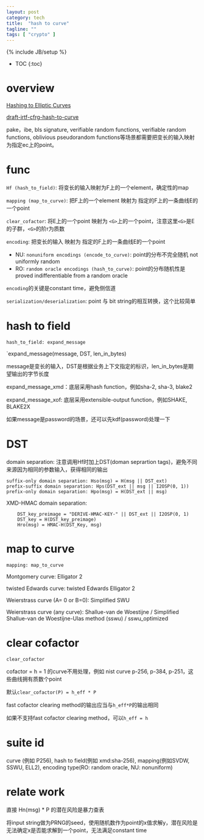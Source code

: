 ```yaml
---
layout: post
category: tech
title:  "hash to curve"
tagline: ""
tags: [ "crypto" ] 
---
```

{% include JB/setup %}

* TOC
{:toc}

# overview

[Hashing to Elliptic Curves](https://github.com/cfrg/draft-irtf-cfrg-hash-to-curve)

[draft-irtf-cfrg-hash-to-curve](https://tools.ietf.org/html/draft-irtf-cfrg-hash-to-curve)

pake，ibe, bls signature, verifiable random functions, verifiable random functions, oblivious pseudorandom functions等场景都需要把变长的输入映射为指定ec上的point。

# func

`Hf (hash_to_field)`: 将变长的输入映射为F上的一个element，确定性的map

`mapping (map_to_curve)`: 把F上的一个element 映射为 指定的F上的一条曲线E的一个point

`clear_cofactor`: 将E上的一个point 映射为 `<G>`上的一个point，注意这里`<G>`是E的子群，`<G>`的阶r为质数

`encoding`: 把变长的输入 映射为 指定的F上的一条曲线E的一个point
- NU: `nonuniform encodings (encode_to_curve)`: point的分布不完全随机 not uniformly random
- RO: `random oracle encodings (hash_to_curve)`: point的分布随机性是proved indifferentiable from a random oracle

`encoding`的关键是constant time，避免侧信道

`serialization/deserialization`: point 与 bit string的相互转换，这个比较简单

# hash to field

`hash_to_field: expand_message`

`expand_message(message, DST, len_in_bytes)

message是变长的输入，DST是根据业务上下文指定的标识，len_in_bytes是期望输出的字节长度

expand_message_xmd：底层采用hash function，例如sha-2, sha-3, blake2

expand_message_xof: 底层采用extensible-output function，例如SHAKE, BLAKE2X

如果message是password的场景，还可以先kdf(password)处理一下

# DST

domain separation: 注意调用Hf时加上DST(doman seprartion tags)，避免不同来源因为相同的参数输入，获得相同的输出

    suffix-only domain separation: Hso(msg) = H(msg || DST_ext)
    prefix-suffix domain separation: Hps(DST_ext || msg || I2OSP(0, 1))
    prefix-only domain separation: Hpo(msg) = H(DST_ext || msg)

XMD-HMAC domain separation:  

        DST_key_preimage = "DERIVE-HMAC-KEY-" || DST_ext || I2OSP(0, 1)
        DST_key = H(DST_key_preimage)
        Hro(msg) = HMAC-H(DST_Key, msg)

# map to curve

`mapping: map_to_curve`

Montgomery curve: Elligator 2

twisted Edwards curve: twisted Edwards Elligator 2

Weierstrass curve (A= 0 or B=0): Simplified SWU

Weierstrass curve (any curve): Shallue-van de Woestijne / Simplified Shallue-van de Woestijne-Ulas method (sswu) / sswu_optimized

# clear cofactor

`clear_cofactor`

cofactor = h = 1 的curve不用处理，例如 nist curve p-256, p-384, p-251，这些曲线拥有质数个point

默认`clear_cofactor(P) = h_eff * P`

fast cofactor clearing method的输出应当与`h_eff*P`的输出相同

如果不支持fast cofactor clearing method，可以`h_eff = h`

# suite id

curve (例如 P256), hash to field(例如 xmd:sha-256), mapping(例如SVDW, SSWU, ELL2), encoding type(RO: random oracle, NU: nonuniform)

# relate work

直接 Hn(msg) * P 的潜在风险是暴力查表

将input string做为PRNG的seed，使用随机数作为point的x值求解y，潜在风险是无法确定x是否能求解到一个point，无法满足constant time


